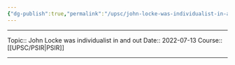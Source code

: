 ```yaml
---
{"dg-publish":true,"permalink":"/upsc/john-locke-was-individualist-in-and-out/","dgHomeLink":true,"dgPassFrontmatter":false}
---
```


----
Topic:: John Locke was individualist in and out
Date:: 2022-07-13
Course:: [[UPSC/PSIR|PSIR]] 

----



